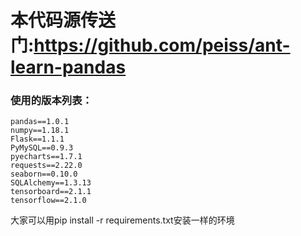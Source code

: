 # 本代码源传送门:https://github.com/peiss/ant-learn-pandas

### 使用的版本列表：
```
pandas==1.0.1
numpy==1.18.1
Flask==1.1.1
PyMySQL==0.9.3
pyecharts==1.7.1
requests==2.22.0
seaborn==0.10.0
SQLAlchemy==1.3.13
tensorboard==2.1.1
tensorflow==2.1.0
```

大家可以用pip install -r requirements.txt安装一样的环境
